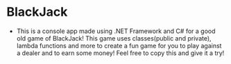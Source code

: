 # BlackJack
* This is a console app made using .NET Framework and C# for a good old game of BlackJack! This game uses classes(public and private), lambda functions and more to create a fun game for you to play against a dealer and to earn some money!
Feel free to copy this and give it a try!
